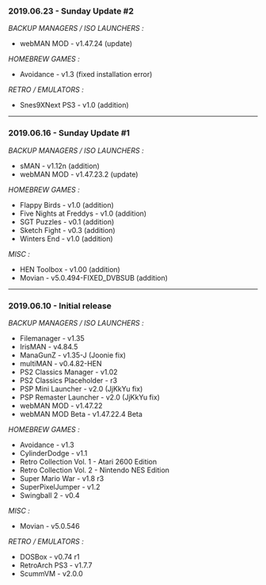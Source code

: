 ### 2019.06.23 - Sunday Update #2

*BACKUP MANAGERS / ISO LAUNCHERS :*
+ webMAN MOD - v1.47.24 (update)

*HOMEBREW GAMES :* 
+ Avoidance - v1.3 (fixed installation error)

*RETRO / EMULATORS :*  
+ Snes9XNext PS3 - v1.0 (addition)

___


### 2019.06.16 - Sunday Update #1

*BACKUP MANAGERS / ISO LAUNCHERS :*
+ sMAN - v1.12n (addition)
+ webMAN MOD - v1.47.23.2 (update)

*HOMEBREW GAMES :* 
+ Flappy Birds - v1.0 (addition)
+ Five Nights at Freddys - v1.0 (addition)
+ SGT Puzzles  - v0.1 (addition)
+ Sketch Fight - v0.3 (addition)
+ Winters End - v1.0 (addition)

*MISC :* 
+ HEN Toolbox - v1.00 (addition)
+ Movian - v5.0.494-FIXED_DVBSUB (addition)

___


### 2019.06.10 - Initial release 

*BACKUP MANAGERS / ISO LAUNCHERS :*
+ Filemanager - v1.35
+ IrisMAN - v4.84.5
+ ManaGunZ - v1.35-J (Joonie fix)
+ multiMAN - v0.4.82-HEN
+ PS2 Classics Manager - v1.02
+ PS2 Classics Placeholder - r3
+ PSP Mini Launcher - v2.0 (JjKkYu fix)
+ PSP Remaster Launcher - v2.0 (JjKkYu fix)
+ webMAN MOD - v1.47.22
+ webMAN MOD Beta - v1.47.22.4 Beta

*HOMEBREW GAMES :* 
+ Avoidance - v1.3
+ CylinderDodge - v1.1
+ Retro Collection Vol. 1 - Atari 2600 Edition
+ Retro Collection Vol. 2 - Nintendo NES Edition
+ Super Mario War - v1.8 r3
+ SuperPixelJumper - v1.2
+ Swingball 2 - v0.4

*MISC :* 
+ Movian - v5.0.546

*RETRO / EMULATORS :* 
+ DOSBox - v0.74 r1
+ RetroArch PS3 - v1.7.7
+ ScummVM - v2.0.0